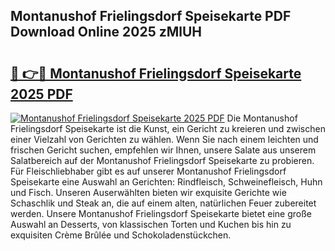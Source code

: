 ## Montanushof Frielingsdorf Speisekarte PDF Download Online 2025 zMlUH

# <h2><a href="http://gce8fvp.nevu.top/?p=Montanushof+Frielingsdorf+Speisekarte">🔗 👉🔴 Montanushof Frielingsdorf Speisekarte 2025 PDF</a></h2>

[![Montanushof Frielingsdorf Speisekarte 2025 PDF](https://i.imgur.com/dBaPXMq.png)](http://gce8fvp.nevu.top/?p=Montanushof+Frielingsdorf+Speisekarte)
Die Montanushof Frielingsdorf Speisekarte ist die Kunst, ein Gericht zu kreieren und zwischen einer Vielzahl von Gerichten zu wählen. Wenn Sie nach einem leichten und frischen Gericht suchen, empfehlen wir Ihnen, unsere Salate aus unserem Salatbereich auf der Montanushof Frielingsdorf Speisekarte zu probieren. Für Fleischliebhaber gibt es auf unserer Montanushof Frielingsdorf Speisekarte eine Auswahl an Gerichten: Rindfleisch, Schweinefleisch, Huhn und Fisch. Unseren Auserwählten bieten wir exquisite Gerichte wie Schaschlik und Steak an, die auf einem alten, natürlichen Feuer zubereitet werden. Unsere Montanushof Frielingsdorf Speisekarte bietet eine große Auswahl an Desserts, von klassischen Torten und Kuchen bis hin zu exquisiten Crème Brûlée und Schokoladenstückchen.
